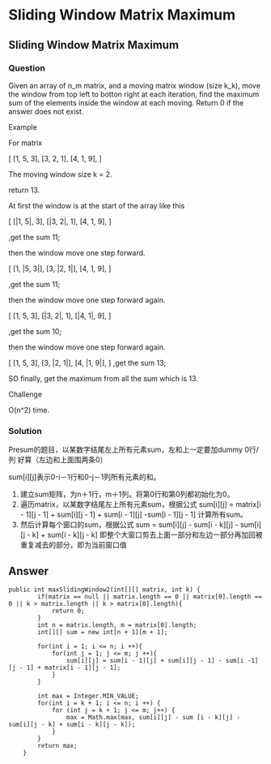 # Sliding Window Matrix Maximum

## Sliding Window Matrix Maximum <a id="sliding-window-matrix-maximum-558"></a>

### Question <a id="question"></a>

Given an array of n\_m matrix, and a moving matrix window \(size k\_k\), move the window from top left to botton right at each iteration, find the maximum sum of the elements inside the window at each moving. Return 0 if the answer does not exist.

Example

For matrix

\[ \[1, 5, 3\], \[3, 2, 1\], \[4, 1, 9\], \]

The moving window size k = 2.

return 13.

At first the window is at the start of the array like this

\[ \[\|1, 5\|, 3\], \[\|3, 2\|, 1\], \[4, 1, 9\], \]

,get the sum 11;

then the window move one step forward.

\[ \[1, \|5, 3\|\], \[3, \|2, 1\|\], \[4, 1, 9\], \]

,get the sum 11;

then the window move one step forward again.

\[ \[1, 5, 3\], \[\|3, 2\|, 1\], \[\|4, 1\|, 9\], \]

,get the sum 10;

then the window move one step forward again.

\[ \[1, 5, 3\], \[3, \|2, 1\|\], \[4, \|1, 9\|\], \] ,get the sum 13;

SO finally, get the maximum from all the sum which is 13.

Challenge

O\(n^2\) time.

### Solution <a id="solution"></a>

Presum的题目，以某数字结尾左上所有元素sum，左和上一定要加dummy 0行/列 好算（左边和上面围两条0）

sum\[i\]\[j\]表示0-i－1行和0-j－1列所有元素的和。

1. 建立sum矩阵，为n＋1行，m＋1列。将第0行和第0列都初始化为0。
2. 遍历matrix，以某数字结尾左上所有元素sum，根据公式 sum\[i\]\[j\] = matrix\[i - 1\]\[j - 1\] + sum\[i\]\[j - 1\] + sum\[i - 1\]\[j\] -sum\[i - 1\]\[j - 1\] 计算所有sum。
3. 然后计算每个窗口的sum，根据公式 sum = sum\[i\]\[j\] - sum\[i - k\]\[j\] - sum\[i\]\[j - k\] + sum\[i - k\]\[j - k\] 即整个大窗口剪去上面一部分和左边一部分再加回被重复减去的部分，即为当前窗口值

## Answer

```text
public int maxSlidingWindow2(int[][] matrix, int k) {
        if(matrix == null || matrix.length == 0 || matrix[0].length == 0 || k > matrix.length || k > matrix[0].length){
            return 0;
        }
        int n = matrix.length, m = matrix[0].length;
        int[][] sum = new int[n + 1][m + 1];

        for(int i = 1; i <= n; i ++){
            for(int j = 1; j <= m; j ++){
                sum[i][j] = sum[i - 1][j] + sum[i][j - 1] - sum[i -1][j - 1] + matrix[i - 1][j - 1];
            }
        }

        int max = Integer.MIN_VALUE;
        for(int i = k + 1; i <= n; i ++) {
            for (int j = k + 1; j <= m; j++) {
                max = Math.max(max, sum[i][j] - sum [i - k][j] - sum[i][j - k] + sum[i - k][j - k]);
            }
        }
        return max;
    }
```

